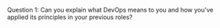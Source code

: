 Question 1: Can you explain what DevOps means to you and how you've applied its principles in your previous roles?
